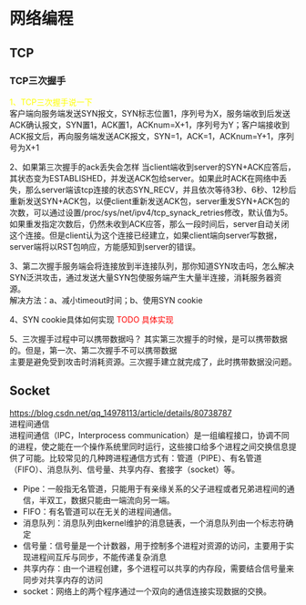# 网络编程

## TCP
### TCP三次握手
<font color=#ffff00>1、TCP三次握手说一下</font>  
客户端向服务端发送SYN报文，SYN标志位置1，序列号为X，服务端收到后发送ACK确认报文，SYN置1，ACK置1，ACKnum=X+1，序列号为Y；客户端接收到ACK报文后，再向服务端发送ACK报文，SYN=1，ACK=1，ACKnum=Y+1，序列号为X+1

2、如果第三次握手的ack丢失会怎样
当client端收到server的SYN+ACK应答后，其状态变为ESTABLISHED，并发送ACK包给server。如果此时ACK在网络中丢失，那么server端该tcp连接的状态SYN_RECV，并且依次等待3秒、6秒、12秒后重新发送SYN+ACK包，以便client重新发送ACK包，server重发SYN+ACK包的次数，可以通过设置/proc/sys/net/ipv4/tcp_synack_retries修改，默认值为5。如果重发指定次数后，仍然未收到ACK应答，那么一段时间后，server自动关闭这个连接。但是client认为这个连接已经建立，如果client端向server写数据，server端将以RST包响应，方能感知到server的错误。  

3、第二次握手服务端会将连接放到半连接队列，那你知道SYN攻击吗，怎么解决  
SYN泛洪攻击，通过发送大量SYN包使服务端产生大量半连接，消耗服务器资源。  
解决方法：a、减小timeout时间；b、使用SYN cookie

4、SYN cookie具体如何实现
<font color=#ff0000>TODO 具体实现</font>  

5、三次握手过程中可以携带数据吗？
其实第三次握手的时候，是可以携带数据的。但是，第一次、第二次握手不可以携带数据  
主要是避免受到攻击时消耗资源。三次握手建立就完成了，此时携带数据没问题。  

## Socket
https://blog.csdn.net/qq_14978113/article/details/80738787  
进程间通信  
进程间通信（IPC，Interprocess communication）是一组编程接口，协调不同的进程，使之能在一个操作系统里同时运行，这些接口给多个进程之间交换信息提供了可能。比较常见的几种跨进程通信方式有：管道（PIPE）、有名管道（FIFO）、消息队列、信号量、共享内存、套接字（socket）等。  
* Pipe：一般指无名管道，只能用于有亲缘关系的父子进程或者兄弟进程间的通信，半双工，数据只能由一端流向另一端。  
* FIFO：有名管道可以在无关的进程间通信。  
* 消息队列：消息队列由kernel维护的消息链表，一个消息队列由一个标志符确定
* 信号量：信号量是一个计数器，用于控制多个进程对资源的访问，主要用于实现进程间互斥与同步，不能传递复杂消息
* 共享内存：由一个进程创建，多个进程可以共享的内存段，需要结合信号量来同步对共享内存的访问  
* socket：网络上的两个程序通过一个双向的通信连接实现数据的交换。  
